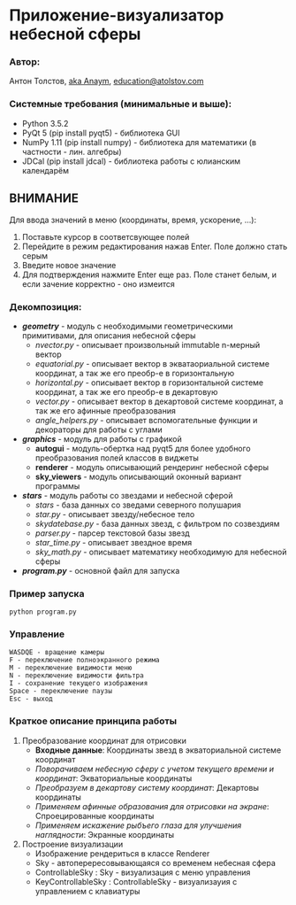 # Приложение-визуализатор небесной сферы

### Автор:
Антон Толстов, [aka Anaym](http://atolstov.com), education@atolstov.com


### Системные требования (минимальные и выше):
+   Python 3.5.2
+   PyQt 5            (pip install pyqt5) - библиотека GUI
+   NumPy 1.11        (pip install numpy) - библиотека для математики (в частности - лин. алгебры)
+   JDCal             (pip install jdcal) - библиотека работы с юлианским календарём

## ВНИМАНИЕ
Для ввода значений в меню (координаты, время, ускорение, ...):
1) Поставьте курсор в соответсвующее полей
2) Перейдите в режим редактирования нажав Enter. Поле должно стать серым
3) Введите новое значение
4) Для подтверждения нажмите Enter еще раз. Поле станет белым, и если зачение корректно - оно измеится

### Декомпозиция:
+ ___geometry___ - модуль с необходимыми геометрическими примитивами, для описания небесной сферы
    + _nvector.py_ - описывает произвольный immutable n-мерный вектор
    + _equatorial.py_ - описывает вектор в экватаориальной системе координат, а так же его преобр-е в горизонтальную
    + _horizontal.py_ - описывает вектор в горизонтальной системе координат, а так же его преобр-е в декартовую
    + _vector.py_ - описывает вектор в декартовой системе координат, а так же его афинные преобразования
    + _angle_helpers.py_ - описывает вспомогательные функции и декораторы для работы с углами
+ ___graphics___ - модуль для работы с графикой
    + __autogui__ - модуль-обертка над pyqt5 для более удобного преобразования полей классов в виджеты
    + __renderer__ - модуль описывающий рендеринг небесной сферы
    + __sky_viewers__ - модуль описывающий оконный вариант программы
+ ___stars___ - модуль работы со звездами и небесной сферой
    + _stars_ - база данных со зведами северного полушария
    + _star.py_ - описывает звезду/небесное тело
    + _skydatebase.py_ - база данных звезд, с фильтром по созвездиям 
    + _parser.py_ - парсер текстовой базы звезд
    + _star_time.py_ - описывает звездное время
    + _sky_math.py_ - описывает математику необходимую для небесной сферы
+ ___program.py___ - основной файл для запуска


### Пример запуска
    python program.py
    

### Управление
    WASDQE - вращение камеры
    F - переключение полноэкранного режима
    M - переключение видимости меню
    N - переключение видимости фильтра
    I - сохранение текущего изображения
    Space - переключение паузы
    Esc - выход



### Краткое описание принципа работы
1. Преобразование координат для отрисовки
    + __Входные данные__: Координаты звезд в экваториальной системе координат
    + _Поворачиваем небесную сферу с учетом текущего времени и координат_: Экваториальные координаты
    + _Преобразуем в декартову систему координат_: Декартовы координаты
    + _Применяем афинные образования для отрисовки на экране_: Спроецированные координаты
    + _Применяем искажение рыбъего глаза для улучшения наглядности_: Экранные координаты
2. Построение визуализации
    + Изображение рендериться в классе Renderer
    + Sky - автоперересовывающаяся со временем небесная сфера
    + ControllableSky : Sky - визуализация с меню управления
    + KeyControllableSky : ControllableSky - визуализауия с управлением с клавиатуры
